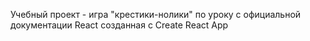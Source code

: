 Учебный проект - игра "крестики-нолики" по уроку с официальной документации React созданная с Create React App
